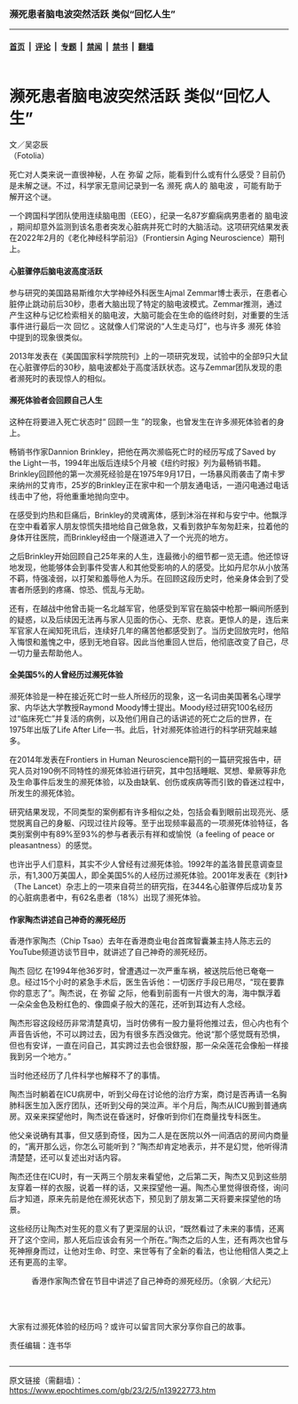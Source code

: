 ### 濒死患者脑电波突然活跃 类似“回忆人生”

---

#### [首页](../../../..?n13922773) &nbsp;|&nbsp; [评论](../../../../../epoch-comment?n13922773) &nbsp;|&nbsp; [专题](../../../../../epoch-special?n13922773) &nbsp;|&nbsp; [禁闻](../../../../../epoch-news?n13922773) &nbsp;|&nbsp; [禁书](../../../../../books?n13922773) &nbsp;|&nbsp; [翻墙](https://github.com/gfw-breaker/nogfw/blob/master/README.md?n13922773)


<div class="column" id="artbody" itemprop="articleBody">
 <div class="whitebg">
  <div class="column">
   <div class="arttop mbottom20">
    <h1 class="title">
     濒死患者脑电波突然活跃 类似“回忆人生”
    </h1>
    <div class="blue16 subtitle mtop10">
     文／吴宓辰
    </div>
    <span class="pad5">
     <ok href="https://i.epochtimes.com/assets/uploads/2023/02/id13922776-Fotolia_86860520_Subscription_L-600x400.jpg" target="_blank">
      <img alt="" class="aligncenter wp-post-image" src="https://i.epochtimes.com/assets/uploads/2023/02/id13922776-Fotolia_86860520_Subscription_L-600x400.jpg"/>
     </ok>
     <div class="imgtxt caption">
      （Fotolia）
     </div>
    </span>
   </div>
  </div>
  <!-- article content begin -->
  <p>
   死亡对人类来说一直很神秘，人在
   <ok href="https://www.epochtimes.com/gb/tag/%E5%BC%A5%E7%95%99.html">
    弥留
   </ok>
   之际，能看到什么或有什么感受？目前仍是未解之谜。不过，科学家无意间记录到一名
   <ok href="https://www.epochtimes.com/gb/tag/%E6%BF%92%E6%AD%BB.html">
    濒死
   </ok>
   病人的
   <ok href="https://www.epochtimes.com/gb/tag/%E8%84%91%E7%94%B5%E6%B3%A2.html">
    脑电波
   </ok>
   ，可能有助于解开这个谜。
  </p>
  <p>
   一个跨国科学团队使用连续脑电图（EEG），纪录一名87岁癫痫病男患者的
   <ok href="https://www.epochtimes.com/gb/tag/%E8%84%91%E7%94%B5%E6%B3%A2.html">
    脑电波
   </ok>
   ，期间却意外监测到该名患者突发心脏病并死亡时的大脑活动。这项研究结果发表在2022年2月的《老化神经科学前沿》（Frontiersin Aging Neuroscience）期刊上。
  </p>
  <h4>
   心脏骤停后脑电波高度活跃
  </h4>
  <p>
   参与研究的美国路易斯维尔大学神经外科医生Ajmal Zemmar博士表示，在患者心脏停止跳动前后30秒，患者大脑出现了特定的脑电波模式。Zemmar推测，通过产生这种与记忆检索相关的脑电波，大脑可能会在生命的临终时刻，对重要的生活事件进行最后一次
   <ok href="https://www.epochtimes.com/gb/tag/%E5%9B%9E%E5%BF%86.html">
    回忆
   </ok>
   。这就像人们常说的“人生走马灯”，也与许多
   <ok href="https://www.epochtimes.com/gb/tag/%E6%BF%92%E6%AD%BB.html">
    濒死
   </ok>
   体验中提到的现象很类似。
  </p>
  <p>
   2013年发表在《美国国家科学院院刊》上的一项研究发现，试验中的全部9只大鼠在心脏骤停后的30秒，脑电波都处于高度活跃状态。这与Zemmar团队发现的患者濒死时的表现惊人的相似。
  </p>
  <h4>
   濒死体验者会回顾自己人生
  </h4>
  <p>
   这种在将要进入死亡状态时“
   <ok href="https://www.epochtimes.com/gb/tag/%E5%9B%9E%E9%A1%BE%E4%B8%80%E7%94%9F.html">
    回顾一生
   </ok>
   ”的现象，也曾发生在许多濒死体验者的身上。
  </p>
  <p>
   畅销书作家Dannion Brinkley，把他在两次濒临死亡时的经历写成了Saved by the Light一书，1994年出版后连续5个月被《纽约时报》列为最畅销书籍。Brinkley回顾他的第一次濒死经验是在1975年9月17日，一场暴风雨袭击了南卡罗来纳州的艾肯市，25岁的Brinkley正在家中和一个朋友通电话，一道闪电通过电话线击中了他，将他重重地抛向空中。
  </p>
  <p>
   在感受到灼热和巨痛后，Brinkley的灵魂离体，感到沐浴在祥和与安宁中。他飘浮在空中看着家人朋友惊慌失措地给自己做急救，又看到救护车匆匆赶来，拉着他的身体开往医院，而Brinkley经由一个隧道进入了一个光亮的地方。
  </p>
  <p>
   之后Brinkley开始回顾自己25年来的人生，连最微小的细节都一览无遗。他还惊讶地发现，他能够体会到事件受害人和其他受影响的人的感受。比如丹尼尔从小放荡不羁，恃强凌弱，以打架和羞辱他人为乐。在回顾这段历史时，他亲身体会到了受害者所感到的疼痛、惊恐、慌乱与无助。
  </p>
  <p>
   还有，在越战中他曾击毙一名北越军官，他感受到军官在脑袋中枪那一瞬间所感到的疑惑，以及后续因无法再与家人见面的伤心、无奈、悲哀。更惊人的是，连后来军官家人在闻知死讯后，连续好几年的痛苦他都感受到了。当历史回放完时，他陷入悔恨和羞愧之中，感到无地自容。因此当他重回人世后，他彻底改变了自己，尽一切力量去帮助他人。
  </p>
  <h4>
   全美国5%的人曾经历过濒死体验
  </h4>
  <p>
   濒死体验是一种在接近死亡时一些人所经历的现象，这一名词由美国著名心理学家、内华达大学教授Raymond Moody博士提出。Moody经过研究100名经历过“临床死亡”并复活的病例，以及他们用自己的话讲述的死亡之后的世界，在1975年出版了Life After Life一书。此后，针对濒死体验进行的科学研究越来越多。
  </p>
  <p>
   在2014年发表在Frontiers in Human Neuroscience期刊的一篇研究报告中，研究人员对190例不同特性的濒死体验进行研究，其中包括睡眠、冥想、晕厥等非危及生命事件后发生的濒死体验，以及由缺氧、创伤或疾病等而引致的昏迷过程中，所发生的濒死体验。
  </p>
  <p>
   研究结果发现，不同类型的案例都有许多相似之处，包括会看到眼前出现亮光、感觉脱离自己的身躯、闪现过往片段等。至于出现频率最高的一项濒死体验特征，各类别案例中有89%至93%的参与者表示有祥和或愉悦（a feeling of peace or pleasantness）的感觉。
  </p>
  <p>
   也许出乎人们意料，其实不少人曾经有过濒死体验。1992年的盖洛普民意调查显示，有1,300万美国人，即全美国5%的人经历过濒死体验。2001年发表在《刺针》（The Lancet）杂志上的一项来自荷兰的研究指，在344名心脏骤停后成功复苏的心脏病患者中，有62名患者（18%）出现了濒死体验。
  </p>
  <h4>
   作家陶杰讲述自己神奇的濒死经历
  </h4>
  <p>
   香港作家陶杰（Chip Tsao）去年在香港商业电台首席智囊兼主持人陈志云的YouTube频道访谈节目中，就讲述了自己神奇的濒死经历。
  </p>
  <p>
   陶杰
   <ok href="https://www.epochtimes.com/gb/tag/%E5%9B%9E%E5%BF%86.html">
    回忆
   </ok>
   在1994年他36岁时，曾遭遇过一次严重车祸，被送院后他已奄奄一息。经过15个小时的紧急手术后，医生告诉他：一切医疗手段已用尽，“现在要靠你的意志了”。陶杰说，在
   <ok href="https://www.epochtimes.com/gb/tag/%E5%BC%A5%E7%95%99.html">
    弥留
   </ok>
   之际，他看到前面有一片很大的海，海中飘浮着一朵朵金色及粉红色的、像圆桌子般大的莲花，还听到耳边有人念经。
  </p>
  <p>
   陶杰形容这段经历非常清楚真切，当时仿佛有一股力量将他推过去，但心内也有个声音告诉他，不可以跨过去，因为有很多东西没做完。他说“那个感觉既有恐惧，但也有安详，一直在问自己，其实跨过去也会很舒服，那一朵朵莲花会像船一样接我到另一个地方。”
  </p>
  <p>
   当时他还经历了几件科学也解释不了的事情。
  </p>
  <p>
   陶杰当时躺着在ICU病房中，听到父母在讨论他的治疗方案，商讨是否再请一名胸肺科医生加入医疗团队，还听到父母的哭泣声。半个月后，陶杰从ICU搬到普通病房。双亲来探望他时，陶杰说在昏迷时，好像听到你们在商量找专科医生。
  </p>
  <p>
   他父亲说确有其事，但又感到奇怪，因为二人是在医院以外一间酒店的房间内商量的，“离开那么远，你怎么可能听到？”陶杰却肯定地表示，并不是幻觉，他听得清清楚楚，还可以复述出对话内容。
  </p>
  <p>
   陶杰还住在ICU时，有一天两三个朋友来看望他，之后第二天，陶杰又见到这些朋友穿着一样的衣服，说着一样的话，又来探望他一遍。陶杰心里觉得很奇怪，询问后才知道，原来先前是他在濒死状态下，预见到了朋友第二天将要来探望他的场景。
  </p>
  <p>
   这些经历让陶杰对生死的意义有了更深层的认识，“既然看过了未来的事情，还离开了这个空间，那人死后应该会有另一个所在。”陶杰之后的人生，还有两次也曾与死神擦身而过，让他对生命、时空、来世等有了全新的看法，也让他相信人类之上还有更高的主宰。
  </p>
  <figure aria-describedby="caption-attachment-13922777" class="wp-caption alignnone" id="attachment_13922777" style="width: 600px">
   <ok href="https://i.epochtimes.com/assets/uploads/2023/02/id13922777-9a9a1cca35c09a74d9edf73c18b84231-e1675560261772.jpg" target="_blank">
    <img alt="" class="size-large wp-image-13922777" src="https://i.epochtimes.com/assets/uploads/2023/02/id13922777-9a9a1cca35c09a74d9edf73c18b84231-600x400.jpg"/>
   </ok>
   <br/><figcaption class="wp-caption-text" id="caption-attachment-13922777">
    香港作家陶杰曾在节目中讲述了自己神奇的濒死经历。（余钢／大纪元）
   </figcaption><br/>
  </figure><br/>
  <p>
   大家有过濒死体验的经历吗？或许可以留言同大家分享你自己的故事。
  </p>
  <p>
   责任编辑：连书华
  </p>
  <!-- article content end -->
 </div>
</div>


<img src='http://gfw-breaker.win/epoch-news/pages/ncid1349362/n13922773.md' width='0px' height='0px'/>

---

原文链接（需翻墙）：https://www.epochtimes.com/gb/23/2/5/n13922773.htm